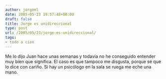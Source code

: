 ```yaml
---
author: jorgeml
date: 2005-05-23 19:57:48+00:00
draft: false
title: Jorge es unidireccional
type: post
url: /2005/05/23/jorge-es-unidireccional/
tags:
- todo a cien
---
```


Me lo dijo Juan hace unas semanas y todavía no he conseguido entender muy bien que significa. El caso es que tampoco me disgusta, porque sé que lo dice con cariño. Si hay un psicólogo en la sala se ruega me eche una mano.
